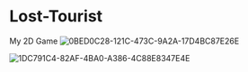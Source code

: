 # Lost-Tourist
My 2D Game
![0BED0C28-121C-473C-9A2A-17D4BC87E26E](https://user-images.githubusercontent.com/76705491/220347988-260d4679-5ebf-417e-bbfd-cc9c3c3969b9.jpg)

![1DC791C4-82AF-4BA0-A386-4C88E8347E4E](https://user-images.githubusercontent.com/76705491/220347800-51062219-c5cd-4542-9cda-5f091eec29b2.jpg)
